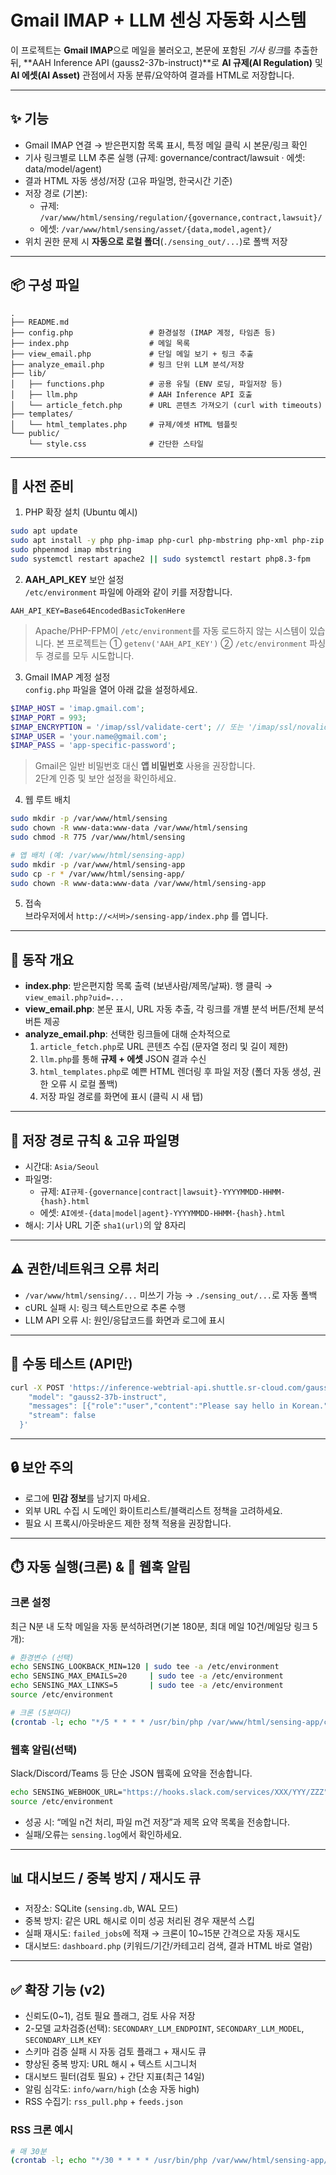 # Gmail IMAP + LLM 센싱 자동화 시스템

이 프로젝트는 **Gmail IMAP**으로 메일을 불러오고, 본문에 포함된 *기사 링크*를 추출한 뒤, **AAH Inference API (gauss2-37b-instruct)**로
**AI 규제(AI Regulation)** 및 **AI 에셋(AI Asset)** 관점에서 자동 분류/요약하여 결과를 HTML로 저장합니다.

---

## ✨ 기능
- Gmail IMAP 연결 → 받은편지함 목록 표시, 특정 메일 클릭 시 본문/링크 확인
- 기사 링크별로 LLM 추론 실행 (규제: governance/contract/lawsuit · 에셋: data/model/agent)
- 결과 HTML 자동 생성/저장 (고유 파일명, 한국시간 기준)
- 저장 경로 (기본):
  - 규제: `/var/www/html/sensing/regulation/{governance,contract,lawsuit}/`
  - 에셋: `/var/www/html/sensing/asset/{data,model,agent}/`
- 위치 권한 문제 시 **자동으로 로컬 폴더**(`./sensing_out/...`)로 폴백 저장

---

## 📦 구성 파일
```
.
├── README.md
├── config.php                 # 환경설정 (IMAP 계정, 타임존 등)
├── index.php                  # 메일 목록
├── view_email.php             # 단일 메일 보기 + 링크 추출
├── analyze_email.php          # 링크 단위 LLM 분석/저장
├── lib/
│   ├── functions.php          # 공용 유틸 (ENV 로딩, 파일저장 등)
│   ├── llm.php                # AAH Inference API 호출
│   └── article_fetch.php      # URL 콘텐츠 가져오기 (curl with timeouts)
├── templates/
│   └── html_templates.php     # 규제/에셋 HTML 템플릿
└── public/
    └── style.css              # 간단한 스타일
```

---

## 🔧 사전 준비
1) PHP 확장 설치 (Ubuntu 예시)
```bash
sudo apt update
sudo apt install -y php php-imap php-curl php-mbstring php-xml php-zip
sudo phpenmod imap mbstring
sudo systemctl restart apache2 || sudo systemctl restart php8.3-fpm
```

2) **AAH_API_KEY** 보안 설정  
`/etc/environment` 파일에 아래와 같이 키를 저장합니다.
```
AAH_API_KEY=Base64EncodedBasicTokenHere
```
> Apache/PHP-FPM이 `/etc/environment`를 자동 로드하지 않는 시스템이 있습니다. 본 프로젝트는
> ① `getenv('AAH_API_KEY')` ② `/etc/environment` 파싱 두 경로를 모두 시도합니다.

3) Gmail IMAP 계정 설정  
`config.php` 파일을 열어 아래 값을 설정하세요.
```php
$IMAP_HOST = 'imap.gmail.com';
$IMAP_PORT = 993;
$IMAP_ENCRYPTION = '/imap/ssl/validate-cert'; // 또는 '/imap/ssl/novalidate-cert'
$IMAP_USER = 'your.name@gmail.com';
$IMAP_PASS = 'app-specific-password';
```
> Gmail은 일반 비밀번호 대신 **앱 비밀번호** 사용을 권장합니다.  
> 2단계 인증 및 보안 설정을 확인하세요.

4) 웹 루트 배치
```bash
sudo mkdir -p /var/www/html/sensing
sudo chown -R www-data:www-data /var/www/html/sensing
sudo chmod -R 775 /var/www/html/sensing

# 앱 배치 (예: /var/www/html/sensing-app)
sudo mkdir -p /var/www/html/sensing-app
sudo cp -r * /var/www/html/sensing-app/
sudo chown -R www-data:www-data /var/www/html/sensing-app
```

5) 접속  
브라우저에서 `http://<서버>/sensing-app/index.php` 를 엽니다.

---

## 🧠 동작 개요
- **index.php**: 받은편지함 목록 출력 (보낸사람/제목/날짜). 행 클릭 → `view_email.php?uid=...`
- **view_email.php**: 본문 표시, URL 자동 추출, 각 링크를 개별 분석 버튼/전체 분석 버튼 제공
- **analyze_email.php**: 선택한 링크들에 대해 순차적으로
  1) `article_fetch.php`로 URL 콘텐츠 수집 (문자열 정리 및 길이 제한)
  2) `llm.php`를 통해 **규제 + 에셋** JSON 결과 수신
  3) `html_templates.php`로 예쁜 HTML 렌더링 후 파일 저장 (폴더 자동 생성, 권한 오류 시 로컬 폴백)
  4) 저장 파일 경로를 화면에 표시 (클릭 시 새 탭)

---

## 📁 저장 경로 규칙 & 고유 파일명
- 시간대: `Asia/Seoul`
- 파일명:  
  - 규제: `AI규제-{governance|contract|lawsuit}-YYYYMMDD-HHMM-{hash}.html`
  - 에셋: `AI에셋-{data|model|agent}-YYYYMMDD-HHMM-{hash}.html`
- 해시: 기사 URL 기준 `sha1(url)`의 앞 8자리

---

## ⚠️ 권한/네트워크 오류 처리
- `/var/www/html/sensing/...` 미쓰기 가능 → `./sensing_out/...`로 자동 폴백
- cURL 실패 시: 링크 텍스트만으로 추론 수행
- LLM API 오류 시: 원인/응답코드를 화면과 로그에 표시

---

## 🧪 수동 테스트 (API만)
```bash
curl -X POST 'https://inference-webtrial-api.shuttle.sr-cloud.com/gauss2-37b-instruct/v1/chat/completions'   -H "Authorization: Basic $AAH_API_KEY"   -H 'Content-Type: application/json'   -d '{
    "model": "gauss2-37b-instruct",
    "messages": [{"role":"user","content":"Please say hello in Korean."}],
    "stream": false
  }'
```

---

## 🔒 보안 주의
- 로그에 **민감 정보**를 남기지 마세요.
- 외부 URL 수집 시 도메인 화이트리스트/블랙리스트 정책을 고려하세요.
- 필요 시 프록시/아웃바운드 제한 정책 적용을 권장합니다.


---

## ⏱️ 자동 실행(크론) & 🔔 웹훅 알림

### 크론 설정
최근 N분 내 도착 메일을 자동 분석하려면(기본 180분, 최대 메일 10건/메일당 링크 5개):
```bash
# 환경변수 (선택)
echo SENSING_LOOKBACK_MIN=120 | sudo tee -a /etc/environment
echo SENSING_MAX_EMAILS=20     | sudo tee -a /etc/environment
echo SENSING_MAX_LINKS=5       | sudo tee -a /etc/environment
source /etc/environment

# 크론 (5분마다)
(crontab -l; echo "*/5 * * * * /usr/bin/php /var/www/html/sensing-app/cron_scan.php >> /var/www/html/sensing-app/sensing.log 2>&1") | crontab -
```

### 웹훅 알림(선택)
Slack/Discord/Teams 등 단순 JSON 웹훅에 요약을 전송합니다.
```bash
echo SENSING_WEBHOOK_URL="https://hooks.slack.com/services/XXX/YYY/ZZZ" | sudo tee -a /etc/environment
source /etc/environment
```
- 성공 시: “메일 n건 처리, 파일 m건 저장”과 제목 요약 목록을 전송합니다.
- 실패/오류는 `sensing.log`에서 확인하세요.


---

## 📊 대시보드 / 중복 방지 / 재시도 큐

- 저장소: SQLite (`sensing.db`, WAL 모드)
- 중복 방지: 같은 URL 해시로 이미 성공 처리된 경우 재분석 스킵
- 실패 재시도: `failed_jobs`에 적재 → 크론이 10~15분 간격으로 자동 재시도
- 대시보드: `dashboard.php` (키워드/기간/카테고리 검색, 결과 HTML 바로 열람)


---

## ✅ 확장 기능 (v2)
- 신뢰도(0~1), 검토 필요 플래그, 검토 사유 저장
- 2-모델 교차검증(선택): `SECONDARY_LLM_ENDPOINT`, `SECONDARY_LLM_MODEL`, `SECONDARY_LLM_KEY`
- 스키마 검증 실패 시 자동 검토 플래그 + 재시도 큐
- 향상된 중복 방지: URL 해시 + 텍스트 시그니처
- 대시보드 필터(검토 필요) + 간단 지표(최근 14일)
- 알림 심각도: `info/warn/high` (소송 자동 high)
- RSS 수집기: `rss_pull.php` + `feeds.json`

### RSS 크론 예시
```bash
# 매 30분
(crontab -l; echo "*/30 * * * * /usr/bin/php /var/www/html/sensing-app/rss_pull.php >> /var/www/html/sensing-app/sensing.log 2>&1") | crontab -
```
